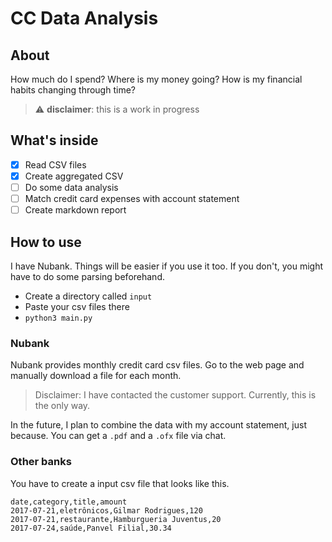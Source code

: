 # CC Data Analysis

## About
How much do I spend? Where is my money going? How is my financial habits changing through time?
> ⚠️ **disclaimer**: this is a work in progress

## What's inside
- [x] Read CSV files
- [x] Create aggregated CSV
- [ ] Do some data analysis
- [ ] Match credit card expenses with account statement
- [ ] Create markdown report

## How to use
I have Nubank. Things will be easier if you use it too. If you don't, you might have to do some parsing beforehand.

- Create a directory called `input`
- Paste your csv files there
- `python3 main.py`

### Nubank
Nubank provides monthly credit card csv files. Go to the web page and manually download a file for each month.
> Disclaimer: I have contacted the customer support. Currently, this is the only way.

In the future, I plan to combine the data with my account statement, just because. You can get a `.pdf` and a `.ofx` file via chat.

### Other banks
You have to create a input csv file that looks like this.
```
date,category,title,amount
2017-07-21,eletrônicos,Gilmar Rodrigues,120
2017-07-21,restaurante,Hamburgueria Juventus,20
2017-07-24,saúde,Panvel Filial,30.34
```
